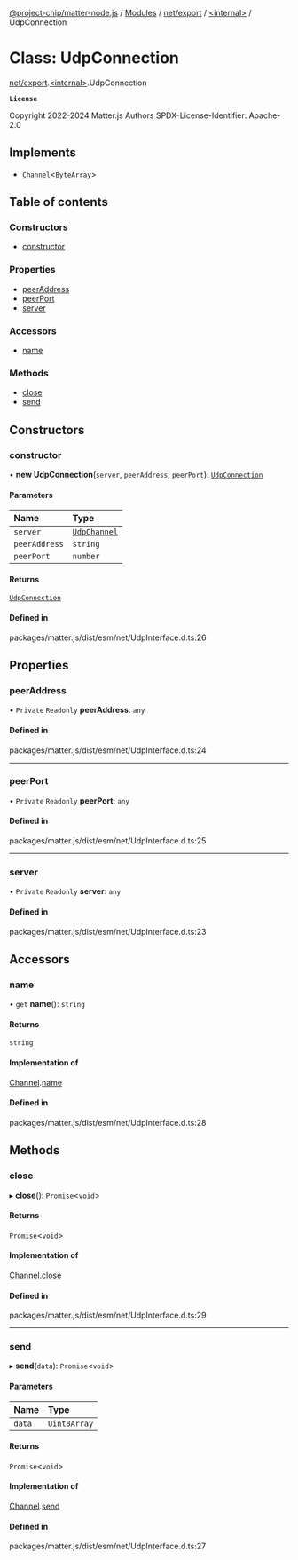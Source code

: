 [@project-chip/matter-node.js](../README.md) / [Modules](../modules.md) / [net/export](../modules/net_export.md) / [\<internal\>](../modules/net_export._internal_.md) / UdpConnection

# Class: UdpConnection

[net/export](../modules/net_export.md).[\<internal\>](../modules/net_export._internal_.md).UdpConnection

**`License`**

Copyright 2022-2024 Matter.js Authors
SPDX-License-Identifier: Apache-2.0

## Implements

- [`Channel`](../interfaces/exports_common.Channel.md)\<[`ByteArray`](../modules/util_export.md#bytearray)\>

## Table of contents

### Constructors

- [constructor](net_export._internal_.UdpConnection.md#constructor)

### Properties

- [peerAddress](net_export._internal_.UdpConnection.md#peeraddress)
- [peerPort](net_export._internal_.UdpConnection.md#peerport)
- [server](net_export._internal_.UdpConnection.md#server)

### Accessors

- [name](net_export._internal_.UdpConnection.md#name)

### Methods

- [close](net_export._internal_.UdpConnection.md#close)
- [send](net_export._internal_.UdpConnection.md#send)

## Constructors

### constructor

• **new UdpConnection**(`server`, `peerAddress`, `peerPort`): [`UdpConnection`](net_export._internal_.UdpConnection.md)

#### Parameters

| Name | Type |
| :------ | :------ |
| `server` | [`UdpChannel`](../interfaces/net_export.UdpChannel.md) |
| `peerAddress` | `string` |
| `peerPort` | `number` |

#### Returns

[`UdpConnection`](net_export._internal_.UdpConnection.md)

#### Defined in

packages/matter.js/dist/esm/net/UdpInterface.d.ts:26

## Properties

### peerAddress

• `Private` `Readonly` **peerAddress**: `any`

#### Defined in

packages/matter.js/dist/esm/net/UdpInterface.d.ts:24

___

### peerPort

• `Private` `Readonly` **peerPort**: `any`

#### Defined in

packages/matter.js/dist/esm/net/UdpInterface.d.ts:25

___

### server

• `Private` `Readonly` **server**: `any`

#### Defined in

packages/matter.js/dist/esm/net/UdpInterface.d.ts:23

## Accessors

### name

• `get` **name**(): `string`

#### Returns

`string`

#### Implementation of

[Channel](../interfaces/exports_common.Channel.md).[name](../interfaces/exports_common.Channel.md#name)

#### Defined in

packages/matter.js/dist/esm/net/UdpInterface.d.ts:28

## Methods

### close

▸ **close**(): `Promise`\<`void`\>

#### Returns

`Promise`\<`void`\>

#### Implementation of

[Channel](../interfaces/exports_common.Channel.md).[close](../interfaces/exports_common.Channel.md#close)

#### Defined in

packages/matter.js/dist/esm/net/UdpInterface.d.ts:29

___

### send

▸ **send**(`data`): `Promise`\<`void`\>

#### Parameters

| Name | Type |
| :------ | :------ |
| `data` | `Uint8Array` |

#### Returns

`Promise`\<`void`\>

#### Implementation of

[Channel](../interfaces/exports_common.Channel.md).[send](../interfaces/exports_common.Channel.md#send)

#### Defined in

packages/matter.js/dist/esm/net/UdpInterface.d.ts:27
